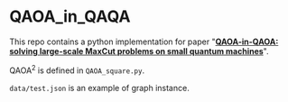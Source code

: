 # QAOA_in_QAQA

This repo contains a python implementation for paper "[**QAOA-in-QAOA: solving large-scale MaxCut problems on small quantum machines**](https://arxiv.org/abs/2205.11762)". 

$\text{QAOA}^2$ is defined in `QAOA_square.py`.

`data/test.json` is an example of graph instance.
